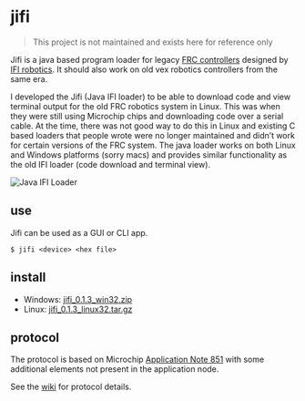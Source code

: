 # jifi

> This project is not maintained and exists here for reference only

Jifi is a java based program loader for legacy [FRC controllers](http://www.ifirobotics.com/rc.shtml) designed by [IFI robotics](http://www.ifirobotics.com/). It should also work on old vex robotics controllers from the same era.

I developed the Jifi (Java IFI loader) to be able to download code and view terminal output for the old FRC robotics system in Linux. This was when they were still using Microchip chips and downloading code over a serial cable. At the time, there was not good way to do this in Linux and existing C based loaders that people wrote were no longer maintained and didn’t work for certain versions of the FRC system. The java loader works on both Linux and Windows platforms (sorry macs) and provides similar functionality as the old IFI loader (code download and terminal view).

![Java IFI Loader](http://shtylman.github.com/jifi/screenshot.png)

## use

Jifi can be used as a GUI or CLI app.

```shell
$ jifi <device> <hex file>
```

## install

* Windows: [jifi_0.1.3_win32.zip](http://shtylman.com/misc/legacy/frc/jifi/jifi_0.1.3_win32.zip)
* Linux: [jifi_0.1.3_linux32.tar.gz](http://shtylman.com/misc/legacy/frc/jifi/jifi_0.1.3_linux32.tar.gz)

## protocol

The protocol is based on Microchip [Application Note 851](http://www.microchip.com/stellent/idcplg?IdcService=SS_GET_PAGE&nodeId=1824&appnote=en012031) with some additional elements not present in the application node.

See the [wiki](https://github.com/shtylman/jifi/wiki) for protocol details.

